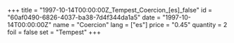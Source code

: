 +++
title = "1997-10-14T00:00:00Z_Tempest_Coercion_[es]_false"
id = "60af0490-6826-4037-ba38-7d4f344da1a5"
date = "1997-10-14T00:00:00Z"
name = "Coercion"
lang = ["es"]
price = "0.45"
quantity = 2
foil = false
set = "Tempest"
+++
